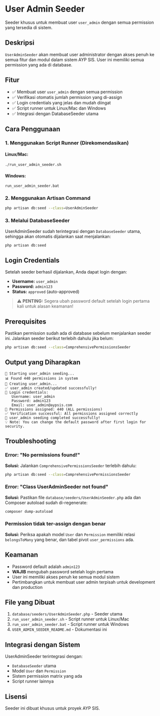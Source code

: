 # User Admin Seeder

Seeder khusus untuk membuat user `user_admin` dengan semua permission yang tersedia di sistem.

## Deskripsi

`UserAdminSeeder` akan membuat user administrator dengan akses penuh ke semua fitur dan modul dalam sistem AYP SIS. User ini memiliki semua permission yang ada di database.

## Fitur

-   ✅ Membuat user `user_admin` dengan semua permission
-   ✅ Verifikasi otomatis jumlah permission yang di-assign
-   ✅ Login credentials yang jelas dan mudah diingat
-   ✅ Script runner untuk Linux/Mac dan Windows
-   ✅ Integrasi dengan DatabaseSeeder utama

## Cara Penggunaan

### 1. Menggunakan Script Runner (Direkomendasikan)

#### Linux/Mac:

```bash
./run_user_admin_seeder.sh
```

#### Windows:

```batch
run_user_admin_seeder.bat
```

### 2. Menggunakan Artisan Command

```bash
php artisan db:seed --class=UserAdminSeeder
```

### 3. Melalui DatabaseSeeder

UserAdminSeeder sudah terintegrasi dengan `DatabaseSeeder` utama, sehingga akan otomatis dijalankan saat menjalankan:

```bash
php artisan db:seed
```

## Login Credentials

Setelah seeder berhasil dijalankan, Anda dapat login dengan:

-   **Username:** `user_admin`
-   **Password:** `admin123`
-   **Status:** `approved` (auto-approved)

> ⚠️ **PENTING:** Segera ubah password default setelah login pertama kali untuk alasan keamanan!

## Prerequisites

Pastikan permission sudah ada di database sebelum menjalankan seeder ini. Jalankan seeder berikut terlebih dahulu jika belum:

```bash
php artisan db:seed --class=ComprehensivePermissionsSeeder
```

## Output yang Diharapkan

```
🚀 Starting user_admin seeding...
📊 Found 440 permissions in system
👤 Creating user_admin...
✅ user_admin created/updated successfully!
🔑 Login credentials:
   Username: user_admin
   Password: admin123
   Email: user_admin@aypsis.com
🔐 Permissions assigned: 440 (ALL permissions)
✅ Verification successful: All permissions assigned correctly
🎉 user_admin seeding completed successfully!
💡 Note: You can change the default password after first login for security.
```

## Troubleshooting

### Error: "No permissions found!"

**Solusi:** Jalankan `ComprehensivePermissionsSeeder` terlebih dahulu:

```bash
php artisan db:seed --class=ComprehensivePermissionsSeeder
```

### Error: "Class UserAdminSeeder not found"

**Solusi:** Pastikan file `database/seeders/UserAdminSeeder.php` ada dan Composer autoload sudah di-regenerate:

```bash
composer dump-autoload
```

### Permission tidak ter-assign dengan benar

**Solusi:** Periksa apakah model `User` dan `Permission` memiliki relasi `belongsToMany` yang benar, dan tabel pivot `user_permissions` ada.

## Keamanan

-   Password default adalah `admin123`
-   **WAJIB** mengubah password setelah login pertama
-   User ini memiliki akses penuh ke semua modul sistem
-   Pertimbangkan untuk membuat user admin terpisah untuk development dan production

## File yang Dibuat

1. `database/seeders/UserAdminSeeder.php` - Seeder utama
2. `run_user_admin_seeder.sh` - Script runner untuk Linux/Mac
3. `run_user_admin_seeder.bat` - Script runner untuk Windows
4. `USER_ADMIN_SEEDER_README.md` - Dokumentasi ini

## Integrasi dengan Sistem

UserAdminSeeder terintegrasi dengan:

-   `DatabaseSeeder` utama
-   Model `User` dan `Permission`
-   Sistem permission matrix yang ada
-   Script runner lainnya

## Lisensi

Seeder ini dibuat khusus untuk proyek AYP SIS.
